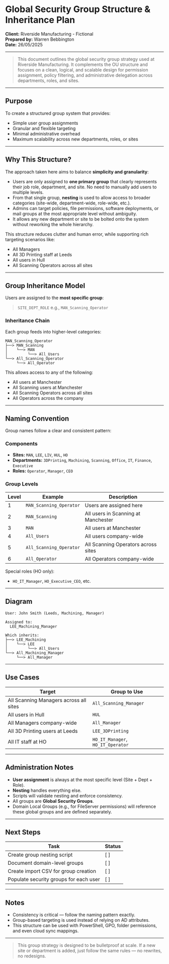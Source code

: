 # Global Security Group Structure & Inheritance Plan

**Client:** Riverside Manufacturing - Fictional\
**Prepared by:** Warren Bebbington\
**Date:** 26/05/2025

---

> This document outlines the global security group strategy used at Riverside Manufacturing. It complements the OU structure and focuses on a clean, logical, and scalable design for permission assignment, policy filtering, and administrative delegation across departments, roles, and sites.

---

## Purpose

To create a structured group system that provides:

* Simple user group assignments
* Granular and flexible targeting
* Minimal administrative overhead
* Maximum scalability across new departments, roles, or sites

---

## Why This Structure?

The approach taken here aims to balance **simplicity and granularity**:

* Users are only assigned to **one primary group** that clearly represents their job role, department, and site. No need to manually add users to multiple levels.
* From that single group, **nesting** is used to allow access to broader categories (site-wide, department-wide, role-wide, etc.).
* Admins can target policies, file permissions, software deployments, or mail groups at the most appropriate level without ambiguity.
* It allows any new department or site to be bolted onto the system without reworking the whole hierarchy.

This structure reduces clutter and human error, while supporting rich targeting scenarios like:

* All Managers
* All 3D Printing staff at Leeds
* All users in Hull
* All Scanning Operators across all sites

---

## Group Inheritance Model

Users are assigned to the **most specific group**:

> `SITE_DEPT_ROLE`
> e.g., `MAN_Scanning_Operator`

### Inheritance Chain

Each group feeds into higher-level categories:

```
MAN_Scanning_Operator
├──> MAN_Scanning
│    └──> MAN
│         └──> All_Users
└──> All_Scanning_Operator
     └──> All_Operator
```

This allows access to any of the following:

* All users at Manchester
* All Scanning users at Manchester
* All Scanning Operators across all sites
* All Operators across the company

---

## Naming Convention

Group names follow a clear and consistent pattern:

### Components

* **Sites:** `MAN`, `LEE`, `LIV`, `HUL`, `HO`
* **Departments:** `3DPrinting`, `Machining`, `Scanning`, `Office`, `IT`, `Finance`, `Executive`
* **Roles:** `Operator`, `Manager`, `CEO`

### Group Levels

| Level | Example                 | Description                         |
| ----- | ----------------------- | ----------------------------------- |
| 1     | `MAN_Scanning_Operator` | Users are assigned here             |
| 2     | `MAN_Scanning`          | All users in Scanning at Manchester |
| 3     | `MAN`                   | All users at Manchester             |
| 4     | `All_Users`             | All users company-wide              |
| 5     | `All_Scanning_Operator` | All Scanning Operators across sites |
| 6     | `All_Operator`          | All Operators company-wide          |

Special roles (HO only):

* `HO_IT_Manager`, `HO_Executive_CEO`, etc.

---

## Diagram

```
User: John Smith (Leeds, Machining, Manager)

Assigned to:
  LEE_Machining_Manager

Which inherits:
├──> LEE_Machining
│    └──> LEE
│         └──> All_Users
└──> All_Machining_Manager
     └──> All_Manager
```

---

## Use Cases

| Target                                 | Group to Use                      |
| -------------------------------------- | --------------------------------- |
| All Scanning Managers across all sites | `All_Scanning_Manager`            |
| All users in Hull                      | `HUL`                             |
| All Managers company-wide              | `All_Manager`                     |
| All 3D Printing users at Leeds         | `LEE_3DPrinting`                  |
| All IT staff at HO                     | `HO_IT_Manager`, `HO_IT_Operator` |

---

## Administration Notes

* **User assignment** is always at the most specific level (Site + Dept + Role).
* **Nesting** handles everything else.
* Scripts will validate nesting and enforce consistency.
* All groups are **Global Security Groups**.
* Domain Local Groups (e.g., for FileServer permissions) will reference these global groups and are defined separately.

---

## Next Steps

| Task                                   | Status |
| -------------------------------------- | ------ |
| Create group nesting script            | \[ ]   |
| Document domain-level groups           | \[ ]   |
| Create import CSV for group creation   | \[ ]   |
| Populate security groups for each user | \[ ]   |

---

## Notes

* Consistency is critical — follow the naming pattern exactly.
* Group-based targeting is used instead of relying on AD attributes.
* This structure can be used with PowerShell, GPO, folder permissions, and even cloud sync mappings.

---

> This group strategy is designed to be bulletproof at scale. If a new site or department is added, just follow the same rules — no rewrites, no redesigns.
